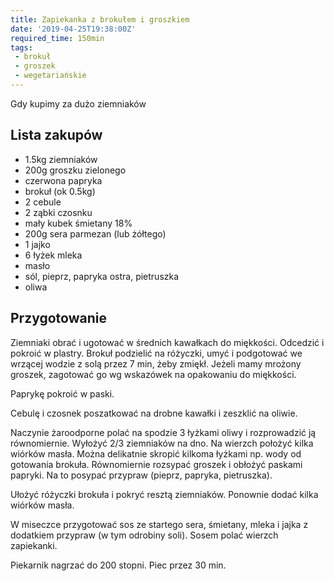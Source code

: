 ```yaml
---
title: Zapiekanka z brokułem i groszkiem
date: '2019-04-25T19:38:00Z'
required_time: 150min
tags:
 - brokuł
 - groszek
 - wegetariańskie
---
```


Gdy kupimy za dużo ziemniaków

<!---- splitter ---->

## Lista zakupów

- 1.5kg ziemniaków
- 200g groszku zielonego
- czerwona papryka
- brokuł (ok 0.5kg)
- 2 cebule
- 2 ząbki czosnku
- mały kubek śmietany 18%
- 200g sera parmezan (lub żółtego)
- 1 jajko
- 6 łyżek mleka
- masło
- sól, pieprz, papryka ostra, pietruszka
- oliwa

<!---- splitter ---->

## Przygotowanie

Ziemniaki obrać i ugotować w średnich kawałkach do miękkości. Odcedzić i pokroić w plastry.
Brokuł podzielić na różyczki, umyć i podgotować we wrzącej wodzie z solą przez 7 min, żeby zmiękł.
Jeżeli mamy mrożony groszek, zagotować go wg wskazówek na opakowaniu do miękkości.

Paprykę pokroić w paski.

Cebulę i czosnek poszatkować na drobne kawałki i zeszklić na oliwie.

Naczynie żaroodporne polać na spodzie 3 łyżkami oliwy i rozprowadzić ją równomiernie.
Wyłożyć 2/3 ziemniaków na dno. Na wierzch położyć kilka wiórków masła. Można delikatnie skropić kilkoma łyżkami np. wody od gotowania brokuła.
Równomiernie rozsypać groszek i obłożyć paskami papryki. Na to posypać przypraw (pieprz, papryka, pietruszka).

Ułożyć różyczki brokuła i pokryć resztą ziemniaków.
Ponownie dodać kilka wiórków masła.

W miseczce przygotować sos ze startego sera, śmietany, mleka i jajka z dodatkiem przypraw (w tym odrobiny soli). Sosem polać wierzch zapiekanki.

Piekarnik nagrzać do 200 stopni.
Piec przez 30 min.
